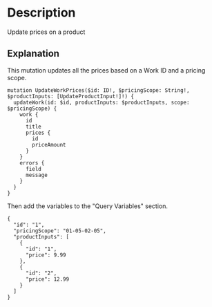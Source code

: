 # Description

Update prices on a product

## Explanation

This mutation updates all the prices based on a Work ID and a pricing scope.

```gql
mutation UpdateWorkPrices($id: ID!, $pricingScope: String!, $productInputs: [UpdateProductInput!]!) {
  updateWork(id: $id, productInputs: $productInputs, scope: $pricingScope) {
    work {
      id
      title
      prices {
        id
        priceAmount
      }
    }
    errors {
      field
      message
    }
  }
}
```

Then add the variables to the "Query Variables" section.

```gql
{
  "id": "1",
  "pricingScope": "01-05-02-05",
  "productInputs": [
    {
      "id": "1",
      "price": 9.99
    },
    {
      "id": "2",
      "price": 12.99
    }
  ]
}
```
